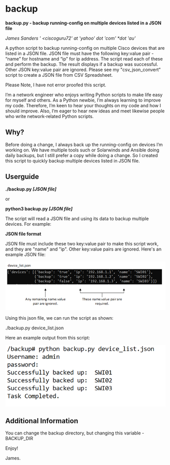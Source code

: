 # backup

**backup.py - backup running-config on multiple devices listed in a JSON file**

_James Sanders ' <ciscoguru72' *at* 'yahoo' *dot* 'com' *dot 'au'_

A python script to backup running-config on multiple Cisco devices that are listed in a JSON file. JSON file must have the following key:value pair - “name” for hostname and “ip” for ip address. The script read each of these and perform the backup. The result displays if a backup was successful. Other JSON key:value pair are ignored. Please see my "csv_json_convert" script to create a JSON file from CSV Spreadsheet. 

Please Note, I have not error proofed this script.

I’m a network engineer who enjoys writing Python scripts to make life easy for myself and others. As a Python newbie, I’m always learning to improve my code. Therefore, I’m keen to hear your thoughts on my code and how I should improve. Also, I’m eager to hear new ideas and meet likewise people who write network-related Python scripts.

## Why?

Before doing a change, I always back up the running-config on devices I’m working on. We have multiple tools such or Solarwinds and Ansible doing daily backups, but I still prefer a copy while doing a change. So I created this script to quickly backup multiple devices listed in JSON file.


## Userguide

**./backup.py _[JSON file]_**

or 

**python3 backup.py _[JSON file]_**

The script will read a JSON file and using its data to backup multiple devices. For example:

**JSON file format**

JSON file must include these two key:value pair to make this script work, and they are "name" and "ip". Other key:value pairs are ignored. Here's an example JSON file:

![JSON Format](https://github.com/Sandworks/backup/blob/cc8e659c35e0e1155892629a0bcc9b814686e90f/json_format.png)

Using this json file, we can run the script as shown:

./backup.py device_list.json

Here an example output from this script:

![Backup_Output](https://github.com/Sandworks/backup/blob/429501f402e6dcffbd1730e5f97d7fb66ccf4cf1/backup_output.png)

## Additional Information

You can change the backup directory, but changing this variable - BACKUP_DIR

Enjoy!

James.
